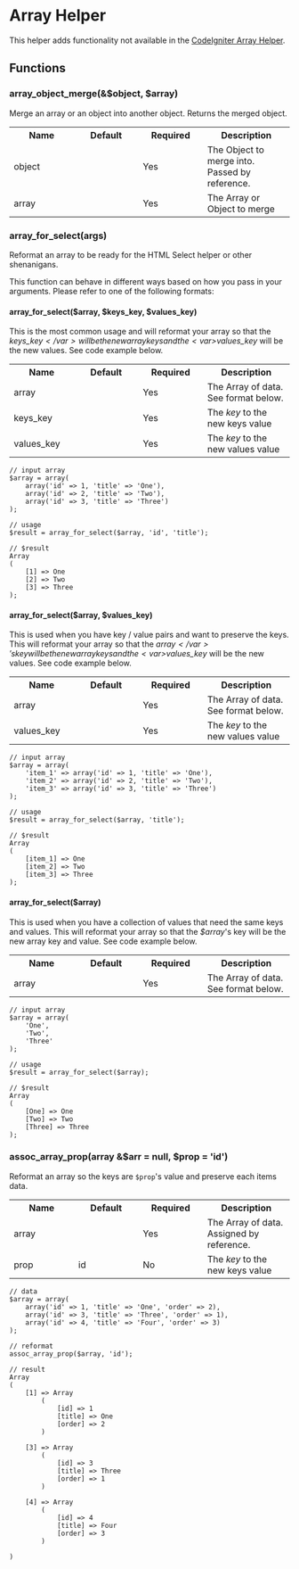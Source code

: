 # Array Helper

This helper adds functionality not available in the [CodeIgniter Array Helper](http://ellislab.com/codeigniter/user-guide/helpers/array_helper.html).

## Functions


### array\_object\_merge(&$object, $array)

Merge an array or an object into another object. Returns the merged object.

<table cellpadding="0" cellspacing="0">
	<tbody>
		<tr>
			<th width="100">Name</th>
			<th width="100">Default</th>
			<th width="100">Required</th>
			<th>Description</th>
		</tr>
		<tr>
			<td>object</td>
			<td></td>
			<td>Yes</td>
			<td>The Object to merge into. Passed by reference.</td>
		</tr>
		<tr>
			<td>array</td>
			<td></td>
			<td>Yes</td>
			<td>The Array or Object to merge</td>
		</tr>
	</tbody>
</table>

### array\_for\_select(args)

Reformat an array to be ready for the HTML Select helper or other shenanigans.

This function can behave in different ways based on how you pass in your arguments. Please refer to one of the following formats:

#### array\_for\_select($array, $keys\_key, $values\_key)

This is the most common usage and will reformat your array so that the <var>$keys\_key</var> will be the new array keys and the <var>$values\_key</var> will be the new values. See code example below.

<table cellpadding="0" cellspacing="0">
	<tbody>
		<tr>
			<th width="100">Name</th>
			<th width="100">Default</th>
			<th width="100">Required</th>
			<th>Description</th>
		</tr>
		<tr>
			<td>array</td>
			<td></td>
			<td>Yes</td>
			<td>The Array of data. See format below.</td>
		</tr>
		<tr>
			<td>keys_key</td>
			<td></td>
			<td>Yes</td>
			<td>The <em>key</em> to the new keys value</td>
		</tr>
		<tr>
			<td>values_key</td>
			<td></td>
			<td>Yes</td>
			<td>The <em>key</em> to the new values value</td>
		</tr>
	</tbody>
</table>

	// input array
	$array = array(
		array('id' => 1, 'title' => 'One'),
		array('id' => 2, 'title' => 'Two'),
		array('id' => 3, 'title' => 'Three')
	);
	
	// usage
	$result = array_for_select($array, 'id', 'title');
	
	// $result
	Array
	(
		[1] => One
		[2] => Two
		[3] => Three
	);


#### array\_for\_select($array, $values\_key)

This is used when you have key / value pairs and want to preserve the keys. This will reformat your array so that the <var>$array</var>'s key will be the new array keys and the <var>$values\_key</var> will be the new values. See code example below.

<table cellpadding="0" cellspacing="0">
	<tbody>
		<tr>
			<th width="100">Name</th>
			<th width="100">Default</th>
			<th width="100">Required</th>
			<th>Description</th>
		</tr>
		<tr>
			<td>array</td>
			<td></td>
			<td>Yes</td>
			<td>The Array of data. See format below.</td>
		</tr>
		<tr>
			<td>values_key</td>
			<td></td>
			<td>Yes</td>
			<td>The <em>key</em> to the new values value</td>
		</tr>
	</tbody>
</table>

	// input array
	$array = array(
		'item_1' => array('id' => 1, 'title' => 'One'),
		'item_2' => array('id' => 2, 'title' => 'Two'),
		'item_3' => array('id' => 3, 'title' => 'Three')
	);
	
	// usage
	$result = array_for_select($array, 'title');
	
	// $result
	Array
	(
		[item_1] => One
		[item_2] => Two
		[item_3] => Three
	);


#### array\_for\_select($array)

This is used when you have a collection of values that need the same keys and values. This will reformat your array so that the <var>$array</var>'s key will be the new array key and value. See code example below.

<table cellpadding="0" cellspacing="0">
	<tbody>
		<tr>
			<th width="100">Name</th>
			<th width="100">Default</th>
			<th width="100">Required</th>
			<th>Description</th>
		</tr>
		<tr>
			<td>array</td>
			<td></td>
			<td>Yes</td>
			<td>The Array of data. See format below.</td>
		</tr>
	</tbody>
</table>

	// input array
	$array = array(
		'One',
		'Two',
		'Three'
	);
	
	// usage
	$result = array_for_select($array);
	
	// $result
	Array
	(
		[One] => One
		[Two] => Two
		[Three] => Three
	);



### assoc\_array\_prop(array &$arr = null, $prop = 'id')

Reformat an array so the keys are `$prop`'s value and preserve each items data.

<table cellpadding="0" cellspacing="0">
	<tbody>
		<tr>
			<th width="100">Name</th>
			<th width="100">Default</th>
			<th width="100">Required</th>
			<th>Description</th>
		</tr>
		<tr>
			<td>array</td>
			<td></td>
			<td>Yes</td>
			<td>The Array of data. Assigned by reference.</td>
		</tr>
		<tr>
			<td>prop</td>
			<td>id</td>
			<td>No</td>
			<td>The <em>key</em> to the new keys value</td>
		</tr>
	</tbody>
</table>

	// data
	$array = array(
		array('id' => 1, 'title' => 'One', 'order' => 2),
		array('id' => 3, 'title' => 'Three', 'order' => 1),
		array('id' => 4, 'title' => 'Four', 'order' => 3)
	);
	
	// reformat
	assoc_array_prop($array, 'id');
	
	// result
	Array
	(
		[1] => Array
			(
				[id] => 1
				[title] => One
				[order] => 2
			)
	
		[3] => Array
			(
				[id] => 3
				[title] => Three
				[order] => 1
			)
	
		[4] => Array
			(
				[id] => 4
				[title] => Four
				[order] => 3
			)

	)